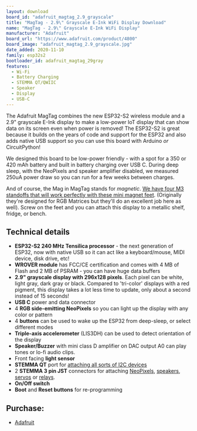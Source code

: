 ```yaml
---
layout: download
board_id: "adafruit_magtag_2.9_grayscale"
title: "MagTag - 2.9\" Grayscale E-Ink WiFi Display Download"
name: "MagTag - 2.9\" Grayscale E-Ink WiFi Display"
manufacturer: "Adafruit"
board_url: "https://www.adafruit.com/product/4800"
board_image: "adafruit_magtag_2.9_grayscale.jpg"
date_added: 2020-11-10
family: esp32s2
bootloader_id: adafruit_magtag_29gray
features:
  - Wi-Fi
  - Battery Charging
  - STEMMA QT/QWIIC
  - Speaker
  - Display
  - USB-C
---
```


The Adafruit MagTag combines the new ESP32-S2 wireless module and a 2.9" grayscale E-Ink display to make a low-power IoT display that can show data on its screen even when power is removed! The ESP32-S2 is great because it builds on the years of code and support for the ESP32 and also adds native USB support so you can use this board with Arduino _or_ CircuitPython!

We designed this board to be low-power friendly - with a spot for a 350 or 420 mAh battery and built in battery charging over USB C. During deep sleep, with the NeoPixels and speaker amplifier disabled, we measured 250uA power draw so you can run for a few weeks between charges.

And of course, the Mag in MagTag stands for _magnetic_. [We have four M3 standoffs that will work perfectly with these mini magnet feet](https://www.adafruit.com/product/4631). (Originally they're designed for RGB Matrices but they'll do an excellent job here as well). Screw on the feet and you can attach this display to a metallic shelf, fridge, or bench.

## Technical details

 * **ESP32-S2 240 MHz Tensilica processor** - the next generation of ESP32, now with native USB so it can act like a keyboard/mouse, MIDI device, disk drive, etc!
 * **WROVER module** has FCC/CE certification and comes with 4 MB of Flash and 2 MB of PSRAM - you can have huge data buffers
 * **2.9" grayscale display with 296x128 pixels**. Each pixel can be white, light gray, dark gray or black. Compared to 'tri-color' displays with a red pigment, this display takes a lot less time to update, only about a second instead of 15 seconds!
 * **USB C** power and data connector
 * 4 **RGB side-emitting NeoPixels** so you can light up the display with any color or pattern
 * 4 **buttons** can be used to wake up the ESP32 from deep-sleep, or select different modes
 * **Triple-axis accelerometer** (LIS3DH) can be used to detect orientation of the display
 * **Speaker/Buzzer** with mini class D amplifier on DAC output A0 can play tones or lo-fi audio clips.
 * Front facing **light sensor**
 * **STEMMA QT** port for [attaching all sorts of I2C devices](https://www.adafruit.com/stemma)
 * 2 **STEMMA 3 pin JST** connectors for attaching [NeoPixels](https://www.adafruit.com/product/3919), [speakers](https://www.adafruit.com/product/3885), [servos](https://www.adafruit.com/product/4326) or [relays](https://www.adafruit.com/product/4409).
 * **On/Off switch**
 * **Boot** and **Reset buttons** for re-programming

## Purchase:

* [Adafruit](https://www.adafruit.com/product/4800)
